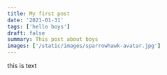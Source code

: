 ```yaml
---
title: My first post
date: '2021-01-31'
tags: ['hello boys']
draft: false
summary: This post about boys 
images: ['/static/images/sparrowhawk-avatar.jpg']
---
```


this is text 

